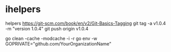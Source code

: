 # ihelpers
helpers
https://git-scm.com/book/en/v2/Git-Basics-Tagging
git tag -a v1.0.4 -m "version 1.0.4"
git push origin v1.0.4

go clean -cache -modcache -i -r
go env -w GOPRIVATE="github.com/YourOrganizationName"
